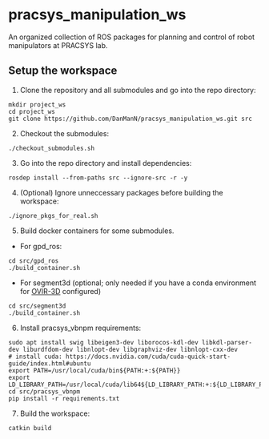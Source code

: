 # pracsys_manipulation_ws
An organized collection of ROS packages for planning and control of robot manipulators at PRACSYS lab.

## Setup the workspace
1. Clone the repository and all submodules and go into the repo directory:
```
mkdir project_ws
cd project_ws
git clone https://github.com/DanManN/pracsys_manipulation_ws.git src 
```
2. Checkout the submodules:
```
./checkout_submodules.sh
```
3. Go into the repo directory and install dependencies:
```
rosdep install --from-paths src --ignore-src -r -y
```
4. (Optional) Ignore unneccessary packages before building the workspace:
```
./ignore_pkgs_for_real.sh
```
5. Build docker containers for some submodules.
  - For gpd_ros:
```
cd src/gpd_ros
./build_container.sh
```
  - For segment3d (optional; only needed if you have a conda environment for [OVIR-3D](https://github.com/shiyoung77/OVIR-3D/) configured)
```
cd src/segment3d
./build_container.sh
```
6. Install pracsys_vbnpm requirements:
```
sudo apt install swig libeigen3-dev liborocos-kdl-dev libkdl-parser-dev liburdfdom-dev libnlopt-dev libgraphviz-dev libnlopt-cxx-dev
# install cuda: https://docs.nvidia.com/cuda/cuda-quick-start-guide/index.html#ubuntu
export PATH=/usr/local/cuda/bin${PATH:+:${PATH}}
export LD_LIBRARY_PATH=/usr/local/cuda/lib64${LD_LIBRARY_PATH:+:${LD_LIBRARY_PATH}}
cd src/pracsys_vbnpm
pip install -r requirements.txt
```
7. Build the workspace:
```
catkin build
```
